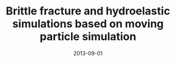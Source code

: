 ---
title: "Brittle fracture and hydroelastic simulations based on moving particle simulation"
collection: publications
permalink: /publication/2013-09-01-brittle-fracture
date: 2013-09-01
venue: 'Computer Modeling in Engineering & Sciences'
paperurl: 'http://dx.doi.org/10.3970/cmes.2013.095.087'
citation: 'Amaro Junior, R. A.; Cheng, L. Y. (2013). &quot;Brittle fracture and hydroelastic simulations based on moving particle simulation.&quot; <i>Computer Modeling in Engineering & Sciences</i> 95(2): 87-118'
---